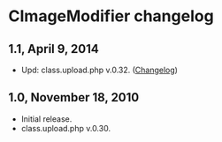 CImageModifier changelog
==========================

1.1, April 9, 2014
----------------------------

- Upd: class.upload.php v.0.32. ([Changelog](http://www.verot.net/php_class_upload_changelog.htm))

1.0, November 18, 2010
-----------------------------

- Initial release.
- class.upload.php v.0.30.

